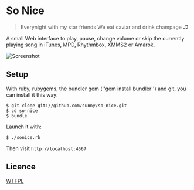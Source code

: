 So Nice
=======

> Everynight with my star friends
> We eat caviar and drink champage ♫

A small Web interface to play, pause, change volume or skip the currently
playing song in iTunes, MPD, Rhythmbox, XMMS2 or Amarok.

![Screenshot](https://github.com/sunny/so-nice/raw/master/screenshot.png)

Setup
-----

With ruby, rubygems, the bundler gem (''gem install bundler'') and git, you can install it this way:

    $ git clone git://github.com/sunny/so-nice.git
    $ cd so-nice
    $ bundle

Launch it with:

    $ ./sonice.rb

Then visit `http://localhost:4567`


Licence
-------

[WTFPL](http://sam.zoy.org/wtfpl/)